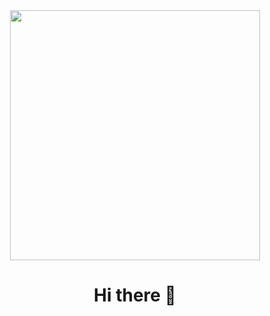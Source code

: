<div align="center">
  <img src="https://static.dribbble.com/users/1059583/screenshots/4171367/coding-freak.gif" width="400px" />
  <br>
  
  # Hi there 👋
  <br />
</div>
<!--
**gk4m/gk4m** is a ✨ _special_ ✨ repository because its `README.md` (this file) appears on your GitHub profile.

Here are some ideas to get you started:

- 🔭 I’m currently working on ...
- 🌱 I’m currently learning ...
- 👯 I’m looking to collaborate on ...
- 🤔 I’m looking for help with ...
- 💬 Ask me about ...
- 📫 How to reach me: ...
- 😄 Pronouns: ...
- ⚡ Fun fact: ...
-->
